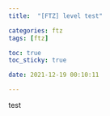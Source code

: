 ```yaml
---
title:  "[FTZ] level test"

categories: ftz
tags: [ftz]

toc: true
toc_sticky: true

date: 2021-12-19 00:10:11

---
```


test